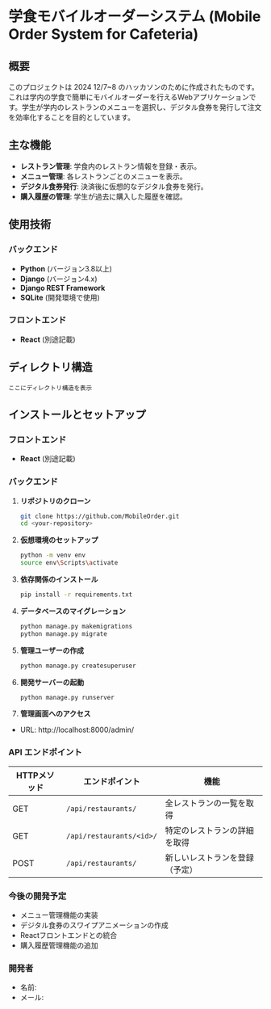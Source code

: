 # 学食モバイルオーダーシステム (Mobile Order System for Cafeteria)

## 概要
このプロジェクトは 2024 12/7~8 のハッカソンのために作成されたものです。これは学内の学食で簡単にモバイルオーダーを行えるWebアプリケーションです。学生が学内のレストランのメニューを選択し、デジタル食券を発行して注文を効率化することを目的としています。

## 主な機能
- **レストラン管理**:
  学食内のレストラン情報を登録・表示。
- **メニュー管理**:
  各レストランごとのメニューを表示。
- **デジタル食券発行**:
  決済後に仮想的なデジタル食券を発行。
- **購入履歴の管理**:
  学生が過去に購入した履歴を確認。

## 使用技術
### バックエンド
- **Python** (バージョン3.8以上)
- **Django** (バージョン4.x)
- **Django REST Framework**
- **SQLite** (開発環境で使用)

### フロントエンド
- **React** (別途記載)

## ディレクトリ構造
```
ここにディレクトリ構造を表示
```

## インストールとセットアップ

### フロントエンド
- **React** (別途記載)
 
### バックエンド

1. **リポジトリのクローン**
   ```bash
   git clone https://github.com/MobileOrder.git
   cd <your-repository>

2. **仮想環境のセットアップ**
   ```bash
   python -m venv env
   source env\Scripts\activate

3. **依存関係のインストール**
    ```bash
    pip install -r requirements.txt
   
4. **データベースのマイグレーション** 
    ```bash
    python manage.py makemigrations
    python manage.py migrate
    
5. **管理ユーザーの作成**

    ```bash
    python manage.py createsuperuser

6. **開発サーバーの起動**
    ```bash
    python manage.py runserver

7. **管理画面へのアクセス**
- URL: http://localhost:8000/admin/

### API エンドポイント

| HTTPメソッド | エンドポイント            | 機能                            |
|--------------|---------------------------|---------------------------------|
| GET          | `/api/restaurants/`       | 全レストランの一覧を取得         |
| GET          | `/api/restaurants/<id>/`  | 特定のレストランの詳細を取得     |
| POST         | `/api/restaurants/`       | 新しいレストランを登録（予定）  |


### 今後の開発予定
- メニュー管理機能の実装
- デジタル食券のスワイプアニメーションの作成
- Reactフロントエンドとの統合
- 購入履歴管理機能の追加 

### 開発者
- 名前: 
- メール: 